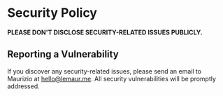 # Security Policy

**PLEASE DON'T DISCLOSE SECURITY-RELATED ISSUES PUBLICLY.**

## Reporting a Vulnerability

If you discover any security-related issues, please send an email to Maurizio at hello@lemaur.me. All security vulnerabilities will be promptly addressed.